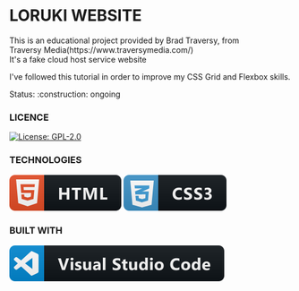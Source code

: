 # LORUKI WEBSITE
<p>
    This is an educational project provided by Brad Traversy, from </br>
    Traversy Media(https://www.traversymedia.com/) </br>
    It's a fake cloud host service website </br>
</p>
<p>
    I've followed this tutorial in order to improve my CSS Grid and Flexbox skills.
</p>
<p>
    Status: :construction: ongoing
</p>

### LICENCE

[![License: GPL-2.0](https://img.shields.io/github/license/rqguzman/traversy_loruki?color=0F80c0)](https://github.com/rqguzman/traversy_loruki/blob/main/LICENSE)



### TECHNOLOGIES
<p>
    <img src="https://github.com/rqguzman/assets/blob/main/ColoredBadges/svg/dev/languages/html.svg" alt="HTML" style="vertical-align:top margin:6px 4px">
    <img src="https://github.com/rqguzman/assets/blob/main/ColoredBadges/svg/dev/languages/css3.svg" alt="CSS3" style="vertical-align:top margin:6px 4px">    
</p>

### BUILT WITH  
<p>
    <img src="https://github.com/rqguzman/assets/blob/main/ColoredBadges/svg/dev/tools/visualstudio_code.svg" alt="VS Code" style="vertical-align:top margin:6px 4px">       
</p>